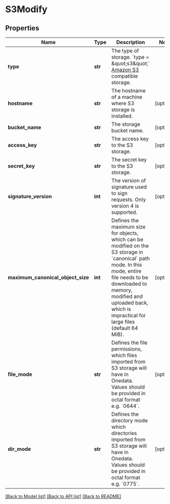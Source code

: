 # S3Modify

## Properties
Name | Type | Description | Notes
------------ | ------------- | ------------- | -------------
**type** | **str** | The type of storage.  &#x60;type &#x3D; \&quot;s3\&quot;&#x60;  [Amazon S3](http://docs.aws.amazon.com/AmazonS3/latest/API/Welcome.html) compatible storage.  | 
**hostname** | **str** | The hostname of a machine where S3 storage is installed. | [optional] 
**bucket_name** | **str** | The storage bucket name. | [optional] 
**access_key** | **str** | The access key to the S3 storage. | [optional] 
**secret_key** | **str** | The secret key to the S3 storage. | [optional] 
**signature_version** | **int** | The version of signature used to sign requests. Only version 4 is supported.  | [optional] 
**maximum_canonical_object_size** | **int** | Defines the maximum size for objects, which can be modified on the S3 storage in &#x60;canonical&#x60; path mode. In this mode, entire file needs to be downloaded to memory, modified and uploaded back, which is impractical for large files (default 64 MiB).  | [optional] 
**file_mode** | **str** | Defines the file permissions, which files imported from S3 storage will have in Onedata. Values should be provided in octal format e.g. &#x60;0644&#x60;.  | [optional] 
**dir_mode** | **str** | Defines the directory mode which directories imported from S3 storage will have in Onedata. Values should be provided in octal format e.g. &#x60;0775&#x60;.  | [optional] 

[[Back to Model list]](../README.md#documentation-for-models) [[Back to API list]](../README.md#documentation-for-api-endpoints) [[Back to README]](../README.md)

